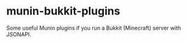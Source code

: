 munin-bukkit-plugins
====================

Some useful Munin plugins if you run a Bukkit (Minecraft) server with JSONAPI.
